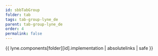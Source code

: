 ```yaml
---
id: sbbTabGroup
folder: tab
tags: tab-group-lyne_de
parent: tab-group-lyne_de
order: 4
permalink: false  
---
```

{{ lyne.components[folder][id].implementation | absolutelinks | safe }}


